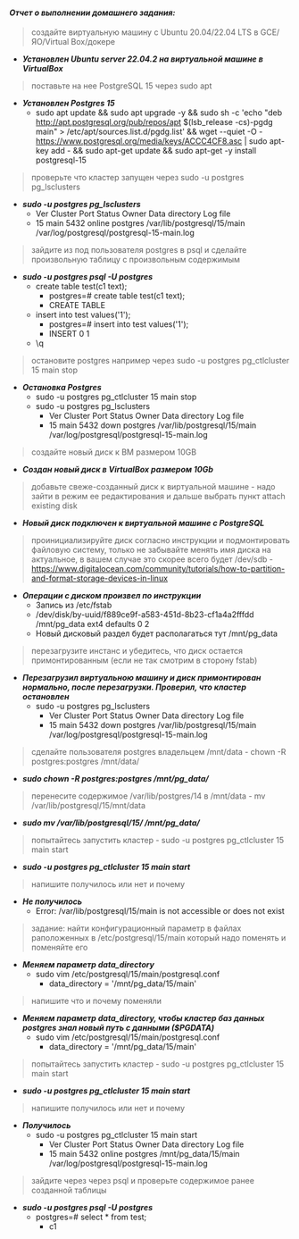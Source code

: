 #### *Отчет о выполнении домашнего задания:*


> создайте виртуальную машину c Ubuntu 20.04/22.04 LTS в GCE/ЯО/Virtual Box/докере
* **_Установлен Ubuntu server 22.04.2 на виртуальной машине в VirtualBox_**


> поставьте на нее PostgreSQL 15 через sudo apt
* **_Установлен Postgres 15_**
    * sudo apt update && sudo apt upgrade -y && sudo sh -c 'echo "deb http://apt.postgresql.org/pub/repos/apt $(lsb_release -cs)-pgdg main" > /etc/apt/sources.list.d/pgdg.list' && wget --quiet -O - https://www.postgresql.org/media/keys/ACCC4CF8.asc | sudo apt-key add - && sudo apt-get update && sudo apt-get -y install postgresql-15


> проверьте что кластер запущен через sudo -u postgres pg_lsclusters
* **_sudo -u postgres pg_lsclusters_**
    * Ver Cluster Port Status Owner    Data directory              Log file
    * 15  main    5432 online postgres /var/lib/postgresql/15/main /var/log/postgresql/postgresql-15-main.log


> зайдите из под пользователя postgres в psql и сделайте произвольную таблицу с произвольным содержимым
* **_sudo -u postgres psql -U postgres_**
    * create table test(c1 text);
        * postgres=# create table test(c1 text);
        * CREATE TABLE
    * insert into test values('1');
        * postgres=# insert into test values('1');
        * INSERT 0 1
    * \q


> остановите postgres например через sudo -u postgres pg_ctlcluster 15 main stop
* **_Остановка Postgres_**
    * sudo -u postgres pg_ctlcluster 15 main stop
    * sudo -u postgres pg_lsclusters
        * Ver Cluster Port Status Owner    Data directory              Log file
        * 15  main    5432 down   postgres /var/lib/postgresql/15/main /var/log/postgresql/postgresql-15-main.log


> создайте новый диск к ВМ размером 10GB
* **_Создан новый диск в VirtualBox размером 10Gb_**


> добавьте свеже-созданный диск к виртуальной машине - надо зайти в режим ее редактирования и дальше выбрать пункт attach existing disk
* **_Новый диск подключен к виртуальной машине с PostgreSQL_**


> проинициализируйте диск согласно инструкции и подмонтировать файловую систему, только не забывайте менять имя диска на актуальное, в вашем случае это скорее всего будет /dev/sdb - https://www.digitalocean.com/community/tutorials/how-to-partition-and-format-storage-devices-in-linux
* **_Операции с диском произвел по инструкции_**
    * Запись из /etc/fstab
    * /dev/disk/by-uuid/f889ce9f-a583-451d-8b23-cf1a4a2fffdd /mnt/pg_data ext4 defaults 0 2
    * Новый дисковый раздел будет располагаться тут /mnt/pg_data


> перезагрузите инстанс и убедитесь, что диск остается примонтированным (если не так смотрим в сторону fstab)
* **_Перезагрузил виртуальною машину и диск примонтирован нормально, после перезагрузки. Проверил, что кластер остановлен_**
    * sudo -u postgres pg_lsclusters
        * Ver Cluster Port Status Owner    Data directory              Log file
        * 15  main    5432 down   postgres /var/lib/postgresql/15/main /var/log/postgresql/postgresql-15-main.log


> сделайте пользователя postgres владельцем /mnt/data - chown -R postgres:postgres /mnt/data/
* **_sudo chown -R postgres:postgres /mnt/pg_data/_**


> перенесите содержимое /var/lib/postgres/14 в /mnt/data - mv /var/lib/postgresql/15/mnt/data
* **_sudo mv /var/lib/postgresql/15/ /mnt/pg_data/_**


> попытайтесь запустить кластер - sudo -u postgres pg_ctlcluster 15 main start
* **_sudo -u postgres pg_ctlcluster 15 main start_**


> напишите получилось или нет и почему
* **_Не получилось_**
    * Error: /var/lib/postgresql/15/main is not accessible or does not exist

> задание: найти конфигурационный параметр в файлах раположенных в /etc/postgresql/15/main который надо поменять и поменяйте его
* **_Меняем параметр data_directory_**
    * sudo vim /etc/postgresql/15/main/postgresql.conf
        * data_directory = '/mnt/pg_data/15/main'

> напишите что и почему поменяли
* **_Меняем параметр data_directory, чтобы кластер баз данных postgres знал новый путь с данными ($PGDATA)_**
    * sudo vim /etc/postgresql/15/main/postgresql.conf
        * data_directory = '/mnt/pg_data/15/main'

> попытайтесь запустить кластер - sudo -u postgres pg_ctlcluster 15 main start
* **_sudo -u postgres pg_ctlcluster 15 main start_**


> напишите получилось или нет и почему
* **_Получилось_**
    * sudo -u postgres pg_ctlcluster 15 main start
        * Ver Cluster Port Status Owner    Data directory       Log file
        * 15  main    5432 online postgres /mnt/pg_data/15/main /var/log/postgresql/postgresql-15-main.log


> зайдите через через psql и проверьте содержимое ранее созданной таблицы
* **_sudo -u postgres psql -U postgres_**
    * postgres=# select * from test;
        *  c1 
